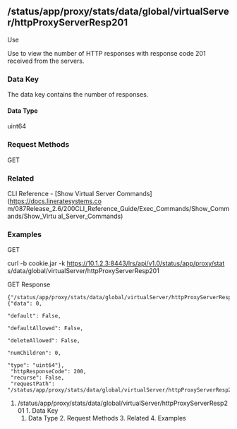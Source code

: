 ## /status/app/proxy/stats/data/global/virtualServer/httpProxyServerResp201

Use

Use to view the number of HTTP responses with response code 201 received from
the servers.

### Data Key

The data key contains the number of responses.

#### Data Type

uint64

### Request Methods

GET

### Related

CLI Reference - [Show Virtual Server Commands](https://docs.lineratesystems.co
m/087Release_2.6/200CLI_Reference_Guide/Exec_Commands/Show_Commands/Show_Virtu
al_Server_Commands)

### Examples

GET

curl -b cookie.jar -k https://10.1.2.3:8443/lrs/api/v1.0/status/app/proxy/stat
s/data/global/virtualServer/httpProxyServerResp201

GET Response

    
    
    {"/status/app/proxy/stats/data/global/virtualServer/httpProxyServerResp201": {"data": 0,
                                                                                "default": False,
                                                                                "defaultAllowed": False,
                                                                                "deleteAllowed": False,
                                                                                "numChildren": 0,
                                                                                "type": "uint64"},
     "httpResponseCode": 200,
     "recurse": False,
     "requestPath": "/status/app/proxy/stats/data/global/virtualServer/httpProxyServerResp201"}
    

  1. /status/app/proxy/stats/data/global/virtualServer/httpProxyServerResp201
    1. Data Key
      1. Data Type
    2. Request Methods
    3. Related
    4. Examples

